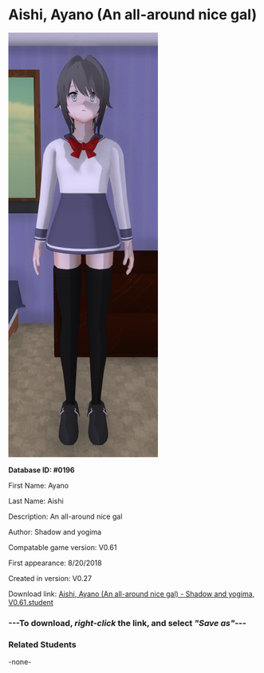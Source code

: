 # Aishi, Ayano (An all-around nice gal)

<img src="../../Files/Images/Aishi, Ayano (An all-around nice gal).png" title="Aishi, Ayano (An all-around nice gal) - Shadow and yogima, V0.61">

**Database ID: #0196**

First Name: Ayano

Last Name: Aishi

Description: An all-around nice gal

Author: Shadow and yogima

Compatable game version: V0.61

First appearance: 8/20/2018

Created in version: V0.27

Download link: <a href="https://raw.githubusercontent.com/Arbiter1223/Daigaku-Gurashi-Custom-Students/master/Files/Student%20Files/Aishi%2C%20Ayano%20(An%20all-around%20nice%20gal)%20-%20Shadow%20and%20yogima%2C%20V0.61.student">Aishi, Ayano (An all-around nice gal) - Shadow and yogima, V0.61.student</a>

### ---**To download, _right-click_ the link, and select _"Save as"_**---

### Related Students

-none-
